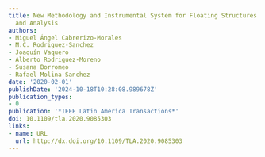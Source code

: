 ```yaml
---
title: New Methodology and Instrumental System for Floating Structures Monitoring
  and Analysis
authors:
- Miguel Ángel Cabrerizo-Morales
- M.C. Rodriguez-Sanchez
- Joaquín Vaquero
- Alberto Rodriguez-Moreno
- Susana Borromeo
- Rafael Molina-Sanchez
date: '2020-02-01'
publishDate: '2024-10-18T10:28:08.989678Z'
publication_types:
- 0
publication: '*IEEE Latin America Transactions*'
doi: 10.1109/tla.2020.9085303
links:
- name: URL
  url: http://dx.doi.org/10.1109/TLA.2020.9085303
---
```

